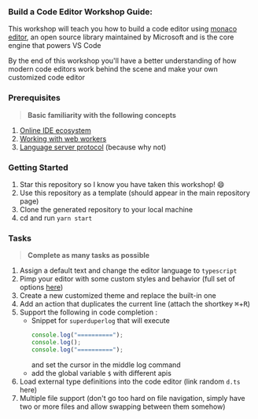 ### Build a Code Editor Workshop Guide:

This workshop will teach you how to build a code editor using [monaco editor](https://microsoft.github.io/monaco-editor/), an open source library maintained by Microsoft and is the core engine that powers VS Code
 
 By the end of this workshop you'll have a better understanding of how modern code editors work behind the scene and make your own customized code editor

### Prerequisites
> **Basic familiarity with the following concepts**
 1. [Online IDE ecosystem](https://www.dlvhdr.me/posts/online-ides-ecosystem)
 1. [Working with web workers](https://developer.mozilla.org/en-US/docs/Web/API/Web_Workers_API/Using_web_workers)
 2. [Language server protocol](https://microsoft.github.io/language-server-protocol/) (because why not)

### Getting Started
  1. Star this repository so I know you have taken this workshop! 😄
  2. Use this repository as a template (should appear in the main repository page)
  3. Clone the generated repository to your local machine
  4. cd and run `yarn start`

### Tasks
> **Complete as many tasks as possible**
  1. Assign a default text and change the editor language to `typescript`
  2. Pimp your editor with some custom styles and behavior (full set of options [here](https://microsoft.github.io/monaco-editor/api/interfaces/monaco.editor.IStandaloneEditorConstructionOptions.html))
  3. Create a new customized theme and replace the built-in one
  4. Add an action that duplicates the current line (attach the shortkey <kbd>⌘</kbd>+<kbd>R</kbd>)
  5. Support the following in code completion :
     * Snippet for `superduperlog` that will execute
       ```js
       console.log("==========");
       console.log();
       console.log("==========");
       ```
       and set the cursor in the middle log command
     * add the global variable `$` with different apis
  6. Load external type definitions into the code editor (link random `d.ts` here)
  7. Multiple file support (don't go too hard on file navigation, simply have two or more files and allow swapping between them somehow)
